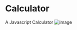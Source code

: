 # Calculator
A Javascript Calculator
![image](https://github.com/user-attachments/assets/c25c5de5-f7d9-4fcc-96e8-525e9398defc)
